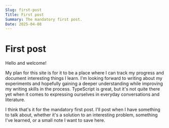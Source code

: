 ```yaml
---
Slug: first-post
Title: First post
Summary: The mandatory first post.
Date: 2025-04-08
---
```


# First post

Hello and welcome!

My plan for this site is for it to be a place where I can track my progress
and document interesting things I learn.
I'm looking forward to writing about my experiments and hopefully gaining
a deeper understanding while improving my writing skills in the process.
TypeScript is great, but it's not quite there yet when it comes to
expressing ourselves in everyday conversations and literature.

I think that's it for the mandatory first post.
I'll post when I have something to talk about,
whether it's a solution to an interesting problem,
something I've learned, or a small note I want to save here.
